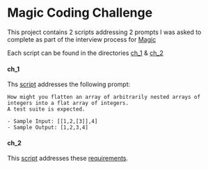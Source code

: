 # Magic Coding Challenge

This project contains 2 scripts addressing 2 prompts I was asked to complete as part of the 
interview process for [Magic](https://magic.link/)

Each script can be found in the directories [ch_1](ch_1) & [ch_2](ch_2)

#### ch_1
Ths [script](ch_1/flat.py) addresses the following prompt: 
```text
How might you flatten an array of arbitrarily nested arrays of integers into a flat array of integers. 
A test suite is expected.

- Sample Input: [[1,2,[3]],4]
- Sample Output: [1,2,3,4]
```

#### ch_2

This [script](ch_2/weather.py) addresses these [requirements](https://github.com/magiclabs/email_screening_question/tree/master/Backend).
